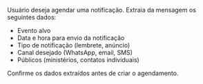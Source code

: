 Usuário deseja agendar uma notificação. Extraia da mensagem os seguintes dados:

- Evento alvo
- Data e hora para envio da notificação
- Tipo de notificação (lembrete, anúncio)
- Canal desejado (WhatsApp, email, SMS)
- Públicos (ministérios, contatos individuais)

Confirme os dados extraídos antes de criar o agendamento.
